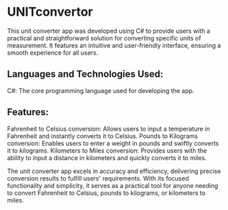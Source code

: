 # UNITconvertor
This unit converter app was developed using C# to provide users with a practical and straightforward solution for converting specific units of measurement. It features an intuitive and user-friendly interface, ensuring a smooth experience for all users.

## Languages and Technologies Used:

C#: The core programming language used for developing the app.
## Features:

Fahrenheit to Celsius conversion: Allows users to input a temperature in Fahrenheit and instantly converts it to Celsius.
Pounds to Kilograms conversion: Enables users to enter a weight in pounds and swiftly converts it to kilograms.
Kilometers to Miles conversion: Provides users with the ability to input a distance in kilometers and quickly converts it to miles.

The unit converter app excels in accuracy and efficiency, delivering precise conversion results to fulfill users' requirements. With its focused functionality and simplicity, it serves as a practical tool for anyone needing to convert Fahrenheit to Celsius, pounds to kilograms, or kilometers to miles.
